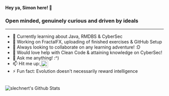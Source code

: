 #### Hey ya, Simon here! 👋

### Open minded, genuinely curious and driven by ideals

------
- 🌱 Currently learning about Java, RMDBS & CyberSec
- 🔭 Working on FractalFX, uploading of finished exercises & GitHub Setup
- 👯 Always looking to collaborate on any learning adventure! :D
- 🤔 Would love help with Clean Code & attaining knowledge on CyberSec!
- 💬 Ask me anything! :^)
- 📫 Hit me up:<a href="https://www.linkedin.com/in/simon-lechner-07968b161/" rel="nofllow">
<img alt="Simon Lechner | LinkedIn" src="https://camo.githubusercontent.com/b65faae8871ebbdb99790f2644ea7f3c89800b0c/68747470733a2f2f63646e2e6a7364656c6976722e6e65742f6e706d2f73696d706c652d69636f6e734076332f69636f6e732f6c696e6b6564696e2e737667" data-canonical-src="https://cdn.jsdelivr.net/npm/simple-icons@v3/icons/linkedin.svg" style="max-width:100%;" width="22px" align="center" /></a>
- ⚡ Fun fact: Evolution doesn't necessarily reward intelligence

<br>

<img align="left" alt="slechnert's Github Stats" src="https://github-readme-stats.slechnert.vercel.app/api?username=slechnert&show_icons=true&hide_border=true" />
